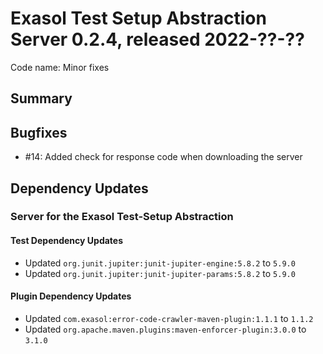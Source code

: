 # Exasol Test Setup Abstraction Server 0.2.4, released 2022-??-??

Code name: Minor fixes

## Summary

## Bugfixes

* #14: Added check for response code when downloading the server

## Dependency Updates

### Server for the Exasol Test-Setup Abstraction

#### Test Dependency Updates

* Updated `org.junit.jupiter:junit-jupiter-engine:5.8.2` to `5.9.0`
* Updated `org.junit.jupiter:junit-jupiter-params:5.8.2` to `5.9.0`

#### Plugin Dependency Updates

* Updated `com.exasol:error-code-crawler-maven-plugin:1.1.1` to `1.1.2`
* Updated `org.apache.maven.plugins:maven-enforcer-plugin:3.0.0` to `3.1.0`
